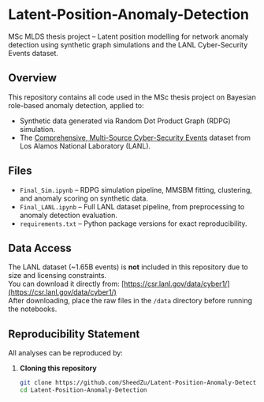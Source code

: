 # Latent-Position-Anomaly-Detection
MSc MLDS thesis project – Latent position modelling for network anomaly detection using synthetic graph simulations and the LANL Cyber-Security Events dataset.

## Overview
This repository contains all code used in the MSc thesis project on Bayesian role-based anomaly detection, applied to:
- Synthetic data generated via Random Dot Product Graph (RDPG) simulation.
- The [Comprehensive, Multi-Source Cyber-Security Events](https://csr.lanl.gov/data/cyber1/) dataset from Los Alamos National Laboratory (LANL).

## Files
- `Final_Sim.ipynb` – RDPG simulation pipeline, MMSBM fitting, clustering, and anomaly scoring on synthetic data.
- `Final_LANL.ipynb` – Full LANL dataset pipeline, from preprocessing to anomaly detection evaluation.
- `requirements.txt` – Python package versions for exact reproducibility.

## Data Access
The LANL dataset (~1.65B events) is **not** included in this repository due to size and licensing constraints.  
You can download it directly from: [https://csr.lanl.gov/data/cyber1/](https://csr.lanl.gov/data/cyber1/)  
After downloading, place the raw files in the `/data` directory before running the notebooks.

## Reproducibility Statement
All analyses can be reproduced by:
1. **Cloning this repository**
   ```bash
   git clone https://github.com/SheedZu/Latent-Position-Anomaly-Detection.git
   cd Latent-Position-Anomaly-Detection
